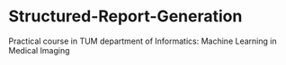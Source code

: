 # Structured-Report-Generation
Practical course in TUM department of Informatics: Machine Learning in Medical Imaging
